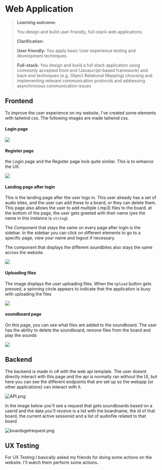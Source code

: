 # Web Application

>**Learning outcome:**
>
>You design and build user-friendly, full-stack web applications.
>
>**Clarification:**
>
>**User friendly:** You apply basic User experience testing and development techniques.
>
>**Full-stack:** You design and build a full stack application using commonly accepted front end (Javascript-based framework) and back end techniques (e.g. Object Relational Mapping) choosing and implementing relevant communication protocols and addressing asynchronous communication issues

## Frontend
To improve the user experience on my website, I've created some elements with tailwind css. The following images are made tailwind css.

#### Login page

![](DIV-login.png)  


#### Register page
the Login page and the Register page look quite similar. This is to enhance the UX.

![](register.png)

#### Landing page after login

This is the landing page after the user logs in. This user already has a set of audio bites, and the user can add these to a board, or they can delete them. This page also allows the user to add multiple (.mp3) files to the board. at the bottom of the page, the user gets greeted with their name (yes the name in this instance is `string`). 

The Component that stays the same on every page after login is the sidebar. In the sidebar you can click on different elements to go to a specific page, view your name and logout if necessary.

The component that displays the different soundbites also stays the same across the website.

![](DIV-landingpage.png)

#### Uploading files
The image displays the user uploading files. When the `Upload` button gets pressed, a spinning circle appears to indicate that the application is busy with uploading the files

![](uploading.png)

#### soundboard page

On this page, you can see what files are added to the soundboard. The user has the ability to delete the soundboard, remove files from the board and play the sounds

![](soundboard_board.png)

## Backend

The backend is made in c# with the web api template. The user doesnt directly interact with this page and the api is normally ran without the UI, but here you can see the different endpoints that are set up so the webapp (or other applications) can interact with it.

![API.png](API.png)

In the image below you'll see a request that gets soundboards based on a userid and the data you'll receive is a list with the boardname, the id of that board, the current active sessionid and a list of audiofile related to that board

![boardsgetrequest.png](boardsgetrequest.png)


## UX Testing

For UX Testing I basically asked my friends for doing some actions on the website. I'll watch them perform some actions.
